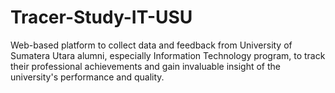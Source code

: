 # Tracer-Study-IT-USU
Web-based platform to collect data and feedback from University of Sumatera Utara alumni, especially Information Technology program, to track their professional achievements and gain invaluable insight of the university's performance and quality.
